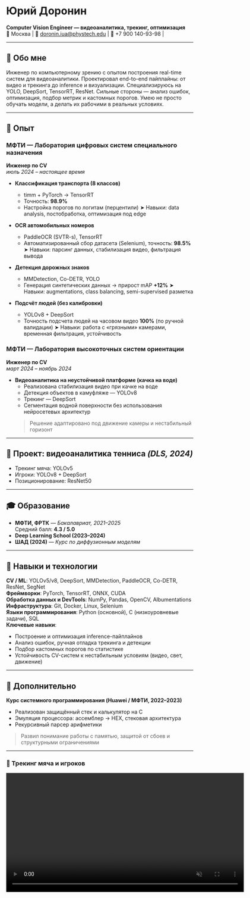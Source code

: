 # Юрий Доронин  
**Computer Vision Engineer — видеоаналитика, трекинг, оптимизация**  
📍 Москва | 📧 doronin.iua@phystech.edu | 📱 +7 900 140-93-98 |

---

## 🧠 Обо мне

Инженер по компьютерному зрению с опытом построения real-time систем для видеоаналитики. Проектировал end-to-end пайплайны: от видео и трекинга до inference и визуализации. Специализируюсь на YOLO, DeepSort, TensorRT, ResNet. Сильные стороны — анализ ошибок, оптимизация, подбор метрик и кастомных порогов. Умею не просто обучать модели, а делать их рабочими в реальных условиях.

---

## 💼 Опыт

### МФТИ — Лаборатория цифровых систем специального назначения  
**Инженер по CV**  
*июль 2024 – настоящее время*

- **Классификация транспорта (8 классов)**  
  - timm + PyTorch → TensorRT  
  - Точность: **98.9%**  
  - Настройка порогов по логитам (перцентили)
➤ Навыки: data analysis, постобработка, оптимизация под edge



- **OCR автомобильных номеров**  
  - PaddleOCR (SVTR-s), TensorRT  
  - Автоматизированный сбор датасета (Selenium), точность: **98.5%**
➤ Навыки: парсинг данных, стабилизация видео, фильтрация вывода


- **Детекция дорожных знаков**  
  - MMDetection, Co-DETR, YOLO  
  - Генерация синтетических данных → прирост mAP **+12%**
➤ Навыки: augmentations, class balancing, semi-supervised разметка


- **Подсчёт людей (без калибровки)**  
  - YOLOv8 + DeepSort  
  - Точность подсчета людей на часовом видео **100%** (по ручной валидации)
➤ Навыки: работа с «грязными» камерами, временная фильтрация, устойчивость

### МФТИ — Лаборатория высокоточных систем ориентации  
**Инженер по CV**  
*март 2024 – ноябрь 2024*


- **Видеоаналитика на неустойчивой платформе (качка на воде)**  
  - Реализована стабилизация видео при качке на воде  
  - Детекция объектов в камуфляже — YOLOv8  
  - Трекинг — DeepSort 
  - Сегментация водной поверхности без использования нейросетевых архитектур 
  > Решение адаптировано под движение камеры и нестабильный горизонт  

---

## 🎾 Проект: видеоаналитика тенниса *(DLS, 2024)*

- Трекинг мяча: YOLOv5  
- Игроки: YOLOv8 + DeepSort  
- Позиционирование: ResNet50  
---

## 🎓 Образование

- **МФТИ, ФРТК** — *Бакалавриат, 2021–2025*  
  Средний балл: **4.3 / 5.0**  
- **Deep Learning School (2023–2024)**  
- **ШАД (2024)** — *Курс по диффузионным моделям*

---

## 🧰 Навыки и технологии

**CV / ML**: YOLOv5/v8, DeepSort, MMDetection, PaddleOCR, Co-DETR, ResNet, SegNet  
**Фреймворки**: PyTorch, TensorRT, ONNX, CUDA  
**Обработка данных и DevTools**: NumPy, Pandas, OpenCV, Albumentations  
**Инфраструктура**: Git, Docker, Linux, Selenium  
**Языки программирования**: Python (основной), C (низкоуровневые задачи), SQL  
**Ключевые навыки**:  
- Построение и оптимизация inference-пайплайнов  
- Анализ ошибок, ручная отладка трекинга и детекции  
- Подбор кастомных порогов по статистике  
- Устойчивость CV-систем к нестабильным условиям (видео, свет, движение)

---

## 📎 Дополнительно

**Курс системного программирования (Huawei / МФТИ, 2022–2023)**  
- Реализован защищённый стек и калькулятор на C  
- Эмуляция процессора: ассемблер → HEX, стековая архитектура  
- Рекурсивный парсер арифметики  
> Развил понимание работы с памятью, защитой от сбоев и структурными ограничениями

---

### 🎾 Трекинг мяча и игроков
<video src="https://github.com/user-attachments/assets/7309f16b-7326-4633-86dd-dbdb665030d8"
       width="640"
       controls
       loop
       muted
       playsinline
       autoplay>
  Ваш браузер не поддерживает video-тег.
</video>
